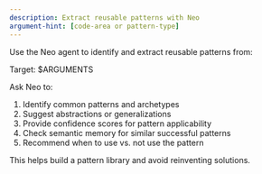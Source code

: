 ```yaml
---
description: Extract reusable patterns with Neo
argument-hint: [code-area or pattern-type]
---
```


Use the Neo agent to identify and extract reusable patterns from:

Target: $ARGUMENTS

Ask Neo to:
1. Identify common patterns and archetypes
2. Suggest abstractions or generalizations
3. Provide confidence scores for pattern applicability
4. Check semantic memory for similar successful patterns
5. Recommend when to use vs. not use the pattern

This helps build a pattern library and avoid reinventing solutions.
